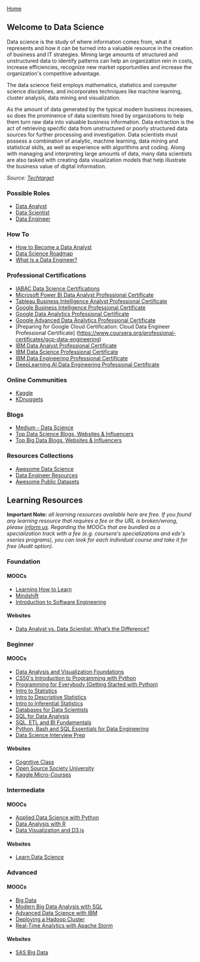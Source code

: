 [Home](index.md)
## Welcome to Data Science

Data science is the study of where information comes from, what it represents and how it can be turned into a valuable resource in the creation of business and IT strategies. Mining large amounts of structured and unstructured data to identify patterns can help an organization rein in costs, increase efficiencies, recognize new market opportunities and increase the organization's competitive advantage.

The data science field employs mathematics, statistics and computer science disciplines, and incorporates techniques like machine learning, cluster analysis, data mining and visualization.

As the amount of data generated by the typical modern business increases, so does the prominence of data scientists hired by organizations to help them turn raw data into valuable business information. Data extraction is the act of retrieving specific data from unstructured or poorly structured data sources for further processing and investigation. Data scientists must possess a combination of analytic, machine learning, data mining and statistical skills, as well as experience with algorithms and coding. Along with managing and interpreting large amounts of data, many data scientists are also tasked with creating data visualization models that help illustrate the business value of digital information.

*Source: [Techtarget](https://searchenterpriseai.techtarget.com/definition/data-science)*

### Possible Roles

- [Data Analyst](https://business.linkedin.com/talent-solutions/job-descriptions/data-analyst)
- [Data Scientist](https://business.linkedin.com/talent-solutions/resources/how-to-hire-guides/data-scientist/job-description)
- [Data Engineer](https://business.linkedin.com/talent-solutions/resources/how-to-hire-guides/data-engineer/job-description)

### How To

- [How to Become a Data Analyst ](https://www.coursera.org/articles/how-to-become-a-data-analyst)
- [Data Science Roadmap](https://i.am.ai/roadmap/#data-science-roadmap)
- [What Is a Data Engineer?](https://www.coursera.org/articles/what-does-a-data-engineer-do-and-how-do-i-become-one)

### Professional Certifications

- [IABAC Data Science Certifications](https://iabac.org/data-science-certification/)
- [Microsoft Power BI Data Analyst Professional Certificate](https://www.coursera.org/professional-certificates/microsoft-power-bi-data-analyst)
- [Tableau Business Intelligence Analyst Professional Certificate](https://www.coursera.org/professional-certificates/tableau-business-intelligence-analyst)
- [Google Business Intelligence Professional Certificate](https://www.coursera.org/professional-certificates/google-business-intelligence)
- [Google Data Analytics Professional Certificate](https://www.coursera.org/professional-certificates/google-data-analytics)
- [Google Advanced Data Analytics Professional Certificate](https://www.coursera.org/professional-certificates/google-advanced-data-analytics)
- [Preparing for Google Cloud Certification: Cloud Data Engineer Professional Certificate] (https://www.coursera.org/professional-certificates/gcp-data-engineering)
- [IBM Data Analyst Professional Certificate](https://www.coursera.org/professional-certificates/ibm-data-analyst)
- [IBM Data Science Professional Certificate](https://www.coursera.org/professional-certificates/ibm-data-science)
- [IBM Data Engineering Professional Certificate](https://www.coursera.org/professional-certificates/ibm-data-engineer)
- [DeepLearning.AI Data Engineering Professional Certificate](https://www.coursera.org/professional-certificates/data-engineering)

### Online Communities

- [Kaggle](https://www.kaggle.com)
- [KDnuggets](https://www.kdnuggets.com/)

### Blogs

- [Medium - Data Science](https://medium.com/topic/data-science)
- [Top Data Science Blogs, Websites & Influencers](https://blog.feedspot.com/data_science_blogs/)
- [Top Big Data Blogs, Websites & Influencers](https://blog.feedspot.com/big_data_blogs/)

### Resources Collections

- [Awesome Data Science](https://github.com/bulutyazilim/awesome-datascience)
- [Data Engineer Resources](https://github.com/adilkhash/Data-Engineering-HowTo)
- [Awesome Public Datasets](https://github.com/awesomedata/awesome-public-datasets)

## Learning Resources

**Important Note:** *all learning resources available here are free. If you found any learning resource that requires a fee or the URL is broken/wrong, please [inform us](https://github.com/ayshahrah/seg/issues). Regarding the MOOCs that are bundled as a specialization track with a fee (e.g. coursera's specializations and edx's xseries programs), you can look for each individual course and take it for free (Audit option).*

### Foundation

#### MOOCs

- [Learning How to Learn](https://www.coursera.org/learn/learning-how-to-learn)
- [Mindshift](https://www.coursera.org/learn/mindshift)
- [Introduction to Software Engineering](https://www.coursera.org/learn/introduction-to-software-engineering)

#### Websites

- [Data Analyst vs. Data Scientist: What’s the Difference?](https://www.coursera.org/articles/data-analyst-vs-data-scientist-whats-the-difference)

### Beginner

#### MOOCs

- [Data Analysis and Visualization Foundations](https://www.coursera.org/specializations/data-analysis-visualization-foundations)
- [CS50's Introduction to Programming with Python](https://www.edx.org/course/cs50s-introduction-to-programming-with-python)
- [Programming for Everybody (Getting Started with Python)](https://www.coursera.org/learn/python)
- [Intro to Statistics](https://www.udacity.com/course/intro-to-statistics--st101)
- [Intro to Descriptive Statistics](https://www.udacity.com/course/intro-to-descriptive-statistics--ud827)
- [Intro to Inferential Statistics](https://www.udacity.com/course/intro-to-inferential-statistics--ud201)
- [Databases for Data Scientists](https://www.coursera.org/specializations/databases-for-data-scientists)
- [SQL for Data Analysis](https://www.udacity.com/course/sql-for-data-analysis--ud198)
- [SQL, ETL and BI Fundamentals](https://www.edx.org/professional-certificate/ibm-sql-etl-and-bi-fundamentals)
- [Python, Bash and SQL Essentials for Data Engineering](https://www.coursera.org/specializations/python-bash-sql-data-engineering-duke)
- [Data Science Interview Prep](https://www.udacity.com/course/data-science-interview-prep--ud944)

#### Websites

- [Cognitive Class](https://cognitiveclass.ai/)
- [Open Source Society University](https://github.com/ossu/data-science)
- [Kaggle Micro-Courses](https://www.kaggle.com/learn/overview)

### Intermediate

#### MOOCs

- [Applied Data Science with Python](https://www.coursera.org/specializations/data-science-python)
- [Data Analysis with R](https://www.udacity.com/course/data-analysis-with-r--ud651)
- [Data Visualization and D3.js](https://www.udacity.com/course/data-visualization-and-d3js--ud507)

#### Websites

- [Learn Data Science](http://learnds.com/)

### Advanced

#### MOOCs

- [Big Data](https://www.coursera.org/specializations/big-data)
- [Modern Big Data Analysis with SQL](https://www.coursera.org/specializations/cloudera-big-data-analysis-sql)
- [Advanced Data Science with IBM](https://www.coursera.org/specializations/advanced-data-science-ibm)
- [Deploying a Hadoop Cluster](https://www.udacity.com/course/deploying-a-hadoop-cluster--ud1000)
- [Real-Time Analytics with Apache Storm](https://www.udacity.com/course/real-time-analytics-with-apache-storm--ud381)

#### Websites

- [SAS Big Data](https://www.sas.com/en_sa/insights/big-data/what-is-big-data.html)
